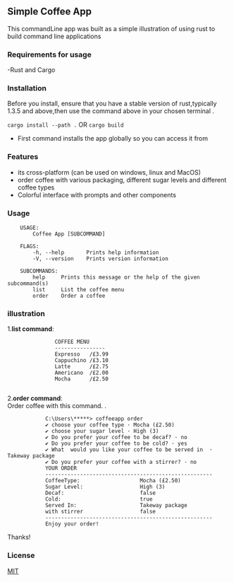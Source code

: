## Simple Coffee App 
 This commandLine app was built as a simple illustration of using rust to build command line applications
 
### Requirements for usage
 -Rust and Cargo 
 

### Installation
 Before you install, ensure that you have a stable version of rust,typically 1.3.5 and above,then use the command above in your chosen terminal .<br>
 
 ``` cargo install --path . ``` OR 
 ``` cargo build ```
 - First command installs the app globally so you can access it from 
### Features
 - its cross-platform (can be used on windows, linux and MacOS)
 -  order coffee with various packaging, different sugar levels and different coffee types
 - Colorful interface with prompts and other components
### Usage
```
    USAGE:
        Coffee App [SUBCOMMAND]

    FLAGS:
        -h, --help       Prints help information
        -V, --version    Prints version information

    SUBCOMMANDS:
        help     Prints this message or the help of the given subcommand(s)
        list     List the coffee menu
        order    Order a coffee

  ```
  

###  illustration

1.**list command**: <br> 
  
 ```
                COFFEE MENU
                ----------------
                Expresso   /£3.99
                Cappuchino /£3.10
                Latte      /£2.75
                Americano  /£2.00
                Mocha      /£2.50


 ```
2.**order command**: <br>
 Order coffee  with this command. 
 .<br>
```
            C:\Users\*****> coffeeapp order
            ✔ choose your coffee type · Mocha (£2.50)
            ✔ choose your sugar level · High (3)
            ✔ Do you prefer your coffee to be decaf? · no
            ✔ Do you prefer your coffee to be cold? · yes
            ✔ What  would you like your coffee to be served in  · Takeway package
            ✔ Do you prefer your coffee with a stirrer? · no
            YOUR ORDER
            -----------------------------------------------------
            CoffeeType:                   Mocha (£2.50)
            Sugar Level:                  High (3)
            Decaf:                        false
            Cold:                         true
            Served In:                    Takeway package
            with stirrer                  false
            -----------------------------------------------------
            Enjoy your order!
```

Thanks!

### License
  [MIT](https://github.com/spencerjibz/coffeeApp/blob/main/LICENSE)
